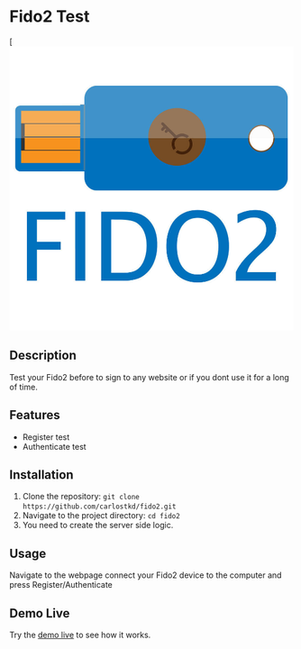 # Fido2 Test

[![Project Logo](fido2.jpeg)


## Description

Test your Fido2 before to sign to any website or if you dont use it for a long of time.

## Features

- Register test
- Authenticate test


## Installation

1. Clone the repository: `git clone https://github.com/carlostkd/fido2.git`
2. Navigate to the project directory: `cd fido2`
3. You need to create the server side logic. 

## Usage

Navigate to the webpage connect your Fido2 device to the computer and press Register/Authenticate 

## Demo Live

Try the [demo live](https://www.carlostkd.ch/fido/) to see how it works.


